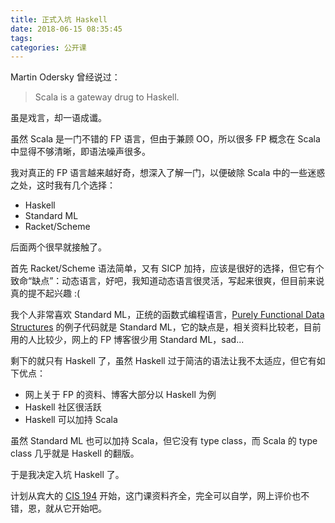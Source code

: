 ```yaml
---
title: 正式入坑 Haskell
date: 2018-06-15 08:35:45
tags:
categories: 公开课
---
```


Martin Odersky 曾经说过：

>Scala is a gateway drug to Haskell.

虽是戏言，却一语成谶。

虽然 Scala 是一门不错的 FP 语言，但由于兼顾 OO，所以很多 FP 概念在 Scala 中显得不够清晰，即语法噪声很多。

我对真正的 FP 语言越来越好奇，想深入了解一门，以便破除 Scala 中的一些迷惑之处，这时我有几个选择：

* Haskell
* Standard ML
* Racket/Scheme

<!-- more -->

后面两个很早就接触了。

首先 Racket/Scheme 语法简单，又有 SICP 加持，应该是很好的选择，但它有个致命“缺点”：动态语言，好吧，我知道动态语言很灵活，写起来很爽，但目前来说真的提不起兴趣 :(

我个人非常喜欢 Standard ML，正统的函数式编程语言，[Purely Functional Data Structures](https://book.douban.com/subject/1755557/) 的例子代码就是 Standard ML，它的缺点是，相关资料比较老，目前用的人比较少，网上的 FP 博客很少用 Standard ML，sad...

剩下的就只有 Haskell 了，虽然 Haskell 过于简洁的语法让我不太适应，但它有如下优点：

* 网上关于 FP 的资料、博客大部分以 Haskell 为例
* Haskell 社区很活跃
* Haskell 可以加持 Scala

虽然 Standard ML 也可以加持 Scala，但它没有 type class，而 Scala 的 type class 几乎就是 Haskell 的翻版。

于是我决定入坑 Haskell 了。

计划从宾大的 [CIS 194](http://www.seas.upenn.edu/~cis194/fall16/index.html) 开始，这门课资料齐全，完全可以自学，网上评价也不错，恩，就从它开始吧。
